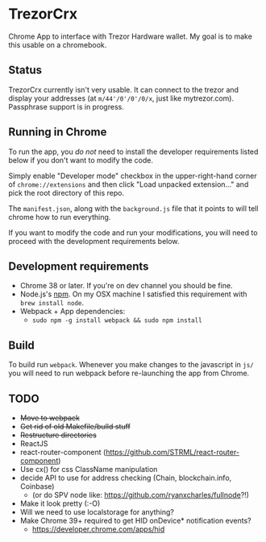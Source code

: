 # TrezorCrx

Chrome App to interface with Trezor Hardware wallet.  My goal is to make
this usable on a chromebook.

## Status

TrezorCrx currently isn't very usable.  It can connect to the trezor and
display your addresses (at `m/44'/0'/0'/0/x`, just like mytrezor.com).
Passphrase support is in progress.

## Running in Chrome

To run the app, you *do not* need to install the developer requirements
listed below if you don't want to modify the code.

Simply enable "Developer mode" checkbox in the upper-right-hand corner of
`chrome://extensions` and then click "Load unpacked extension..." and pick
the root directory of this repo.

The `manifest.json`, along with the `background.js` file that it points to
will tell chrome how to run everything.

If you want to modify the code and run your modifications, you will need to
proceed with the development requirements below.

## Development requirements

  * Chrome 38 or later. If you're on dev channel you should be fine.
  * Node.js's [npm](https://www.npmjs.org/). On my OSX machine I
    satisfied this requirement with `brew install node`.
  * Webpack + App dependencies:
    * `sudo npm -g install webpack && sudo npm install`

## Build

To build run `webpack`.  Whenever you make changes to the javascript in `js/`
you will need to run webpack before re-launching the app from Chrome.

## TODO

  * ~~Move to webpack~~
  * ~~Get rid of old Makefile/buIld stuff~~
  * ~~Restructure directories~~
  * ReactJS
  * react-router-component (https://github.com/STRML/react-router-component)
  * Use cx() for css ClassName manipulation
  * decide API to use for address checking (Chain, blockchain.info, Coinbase)
    * (or do SPV node like: https://github.com/ryanxcharles/fullnode?!)
  * Make it look pretty (:-O)
  * Will we need to use localstorage for anything?
  * Make Chrome 39+ required to get HID onDevice* notification events?
    * https://developer.chrome.com/apps/hid
